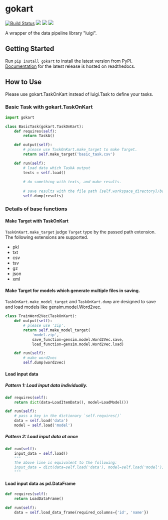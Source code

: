 # gokart

[![Build Status](https://travis-ci.org/m3dev/gokart.svg)](https://travis-ci.org/m3dev/gokart)
[![](https://readthedocs.org/projects/gokart/badge/?version=latest)](https://gokart.readthedocs.io/en/latest/)
[![](https://img.shields.io/pypi/v/gokart)](https://pypi.org/project/gokart/)
![](https://img.shields.io/pypi/l/gokart)

A wrapper of the data pipeline library "luigi".


## Getting Started
Run `pip install gokart` to install the latest version from PyPI. [Documentation](https://gokart.readthedocs.io/en/latest/) for the latest release is hosted on readthedocs.

## How to Use
Please use gokart.TaskOnKart instead of luigi.Task to define your tasks.


### Basic Task with gokart.TaskOnKart
```python
import gokart

class BasicTask(gokart.TaskOnKart):
    def requires(self):
        return TaskA()

    def output(self):
        # please use TaskOnKart.make_target to make Target.
        return self.make_target('basic_task.csv')

    def run(self):
        # load data which TaskA output
        texts = self.load()
        
        # do something with texts, and make results.
        
        # save results with the file path {self.workspace_directory}/basic_task_{unique_id}.csv
        self.dump(results)
``` 

### Details of base functions
#### Make Target with TaskOnKart
`TaskOnKart.make_target` judge `Target` type by the passed path extension. The following extensions are supported.
 
 - pkl
 - txt
 - csv
 - tsv
 - gz
 - json
 - xml

#### Make Target for models which generate multiple files in saving.
`TaskOnKart.make_model_target` and `TaskOnKart.dump` are designed to save and load models like gensim.model.Word2vec. 
```python
class TrainWord2Vec(TaskOnKart):
    def output(self):
        # please use 'zip'.
        return self.make_model_target(
            'model.zip', 
            save_function=gensim.model.Word2Vec.save,
            load_function=gensim.model.Word2Vec.load)

    def run(self):
        # make word2vec
        self.dump(word2vec)
```

#### Load input data
##### Pattern 1: Load input data individually.
```python
def requires(self):
    return dict(data=LoadItemData(), model=LoadModel())

def run(self):
    # pass a key in the dictionary `self.requires()`
    data = self.load('data')  
    model = self.load('model')
```

##### Pattern 2: Load input data at once
```python
def run(self):
    input_data = self.load()
    """
    The above line is equivalent to the following:
    input_data = dict(data=self.load('data'), model=self.load('model'))
    """
```


#### Load input data as pd.DataFrame
```python
def requires(self):
    return LoadDataFrame()

def run(self):
    data = self.load_data_frame(required_columns={'id', 'name'})  
```